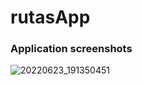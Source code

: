 # rutasApp

### Application screenshots

![20220623_191350451](https://user-images.githubusercontent.com/55930935/175433131-5ec0d1b3-447b-42ff-8441-a6bb4bbc89c5.jpg)
